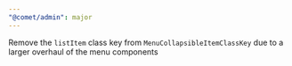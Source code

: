 ```yaml
---
"@comet/admin": major
---
```


Remove the `listItem` class key from `MenuCollapsibleItemClassKey` due to a larger overhaul of the menu components
